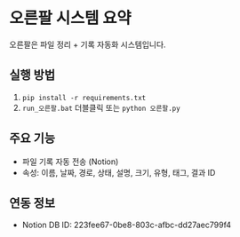 
# 오른팔 시스템 요약

오른팔은 파일 정리 + 기록 자동화 시스템입니다.

## 실행 방법
1. `pip install -r requirements.txt`
2. `run_오른팔.bat` 더블클릭 또는 `python 오른팔.py`

## 주요 기능
- 파일 기록 자동 전송 (Notion)
- 속성: 이름, 날짜, 경로, 상태, 설명, 크기, 유형, 태그, 결과 ID

## 연동 정보
- Notion DB ID: 223fee67-0be8-803c-afbc-dd27aec799f4


